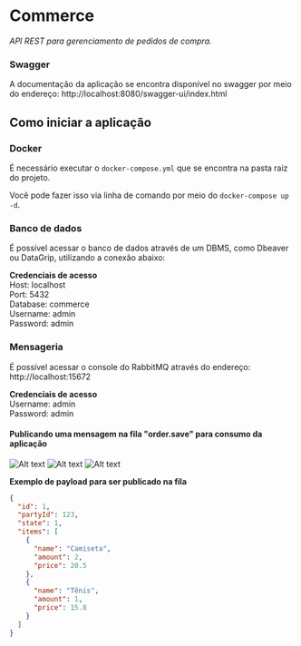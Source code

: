 # Commerce
_API REST para gerenciamento de pedidos de compra._

### Swagger
A documentação da aplicação se encontra disponível no swagger por meio do endereço: http://localhost:8080/swagger-ui/index.html

## Como iniciar a aplicação

### Docker
É necessário executar o `docker-compose.yml` que se encontra na pasta raiz do projeto.

Você pode fazer isso via linha de comando por meio do `docker-compose up -d`.

### Banco de dados
É possível acessar o banco de dados através de um DBMS, como Dbeaver ou DataGrip, utilizando a conexão abaixo:

<b>Credenciais de acesso</b></br>
Host: localhost</br>
Port: 5432 </br>
Database: commerce </br>
Username: admin </br>
Password: admin </br>

### Mensageria
É possível acessar o console do RabbitMQ através do endereço: http://localhost:15672

<b>Credenciais de acesso</b></br>
Username: admin </br>
Password: admin </br>

#### Publicando uma mensagem na fila "order.save" para consumo da aplicação
![Alt text](https://i.imgur.com/0OsYx2b.png "Acessando filas.")
![Alt text](https://i.imgur.com/inbOajb.png "Acessando fila 'order.save'.")
![Alt text](https://i.imgur.com/ATgScuv.png "Enviando payload na fila.")

<b>Exemplo de payload para ser publicado na fila</b>
```json
{
  "id": 1,
  "partyId": 123,
  "state": 1,
  "items": [
    {
      "name": "Camiseta",
      "amount": 2,
      "price": 20.5
    },
    {
      "name": "Tênis",
      "amount": 1,
      "price": 15.8
    }
  ]
}

```

